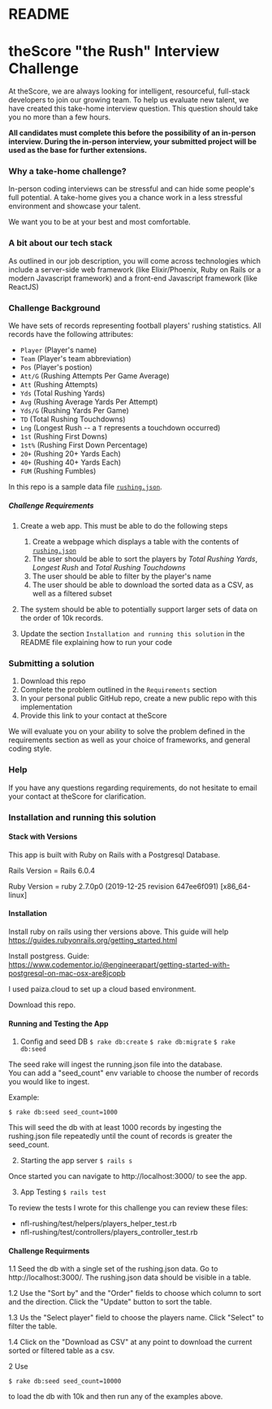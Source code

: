 # README

# theScore "the Rush" Interview Challenge
At theScore, we are always looking for intelligent, resourceful, full-stack developers to join our growing team. To help us evaluate new talent, we have created this take-home interview question. This question should take you no more than a few hours.

**All candidates must complete this before the possibility of an in-person interview. During the in-person interview, your submitted project will be used as the base for further extensions.**

### Why a take-home challenge?
In-person coding interviews can be stressful and can hide some people's full potential. A take-home gives you a chance work in a less stressful environment and showcase your talent.

We want you to be at your best and most comfortable.

### A bit about our tech stack
As outlined in our job description, you will come across technologies which include a server-side web framework (like Elixir/Phoenix, Ruby on Rails or a modern Javascript framework) and a front-end Javascript framework (like ReactJS)

### Challenge Background
We have sets of records representing football players' rushing statistics. All records have the following attributes:
* `Player` (Player's name)
* `Team` (Player's team abbreviation)
* `Pos` (Player's postion)
* `Att/G` (Rushing Attempts Per Game Average)
* `Att` (Rushing Attempts)
* `Yds` (Total Rushing Yards)
* `Avg` (Rushing Average Yards Per Attempt)
* `Yds/G` (Rushing Yards Per Game)
* `TD` (Total Rushing Touchdowns)
* `Lng` (Longest Rush -- a `T` represents a touchdown occurred)
* `1st` (Rushing First Downs)
* `1st%` (Rushing First Down Percentage)
* `20+` (Rushing 20+ Yards Each)
* `40+` (Rushing 40+ Yards Each)
* `FUM` (Rushing Fumbles)

In this repo is a sample data file [`rushing.json`](/rushing.json).

##### Challenge Requirements
1. Create a web app. This must be able to do the following steps
    1. Create a webpage which displays a table with the contents of [`rushing.json`](/rushing.json)
    2. The user should be able to sort the players by _Total Rushing Yards_, _Longest Rush_ and _Total Rushing Touchdowns_
    3. The user should be able to filter by the player's name
    4. The user should be able to download the sorted data as a CSV, as well as a filtered subset
    
2. The system should be able to potentially support larger sets of data on the order of 10k records.

3. Update the section `Installation and running this solution` in the README file explaining how to run your code

### Submitting a solution
1. Download this repo
2. Complete the problem outlined in the `Requirements` section
3. In your personal public GitHub repo, create a new public repo with this implementation
4. Provide this link to your contact at theScore

We will evaluate you on your ability to solve the problem defined in the requirements section as well as your choice of frameworks, and general coding style.

### Help
If you have any questions regarding requirements, do not hesitate to email your contact at theScore for clarification.

### Installation and running this solution

#### Stack with Versions

This app is built with Ruby on Rails with a Postgresql Database.

Rails Version = Rails 6.0.4

Ruby Version = ruby 2.7.0p0 (2019-12-25 revision 647ee6f091) [x86_64-linux]


#### Installation

Install ruby on rails using ther versions above. 
This guide will help https://guides.rubyonrails.org/getting_started.html

Install postgress. Guide: https://www.codementor.io/@engineerapart/getting-started-with-postgresql-on-mac-osx-are8jcopb

I used paiza.cloud to set up a cloud based environment.

Download this repo.

#### Running and Testing the App

1. Config and seed DB
  `$ rake db:create`
  `$ rake db:migrate`
  `$ rake db:seed` 

  The seed rake will ingest the running.json file into the database.  
  You can add a "seed_count" env variable to choose the number of records you 
  would like to ingest.
  
  Example:
  
  `$ rake db:seed seed_count=1000` 
  
  This will seed the db with at least 1000 records by ingesting the rushing.json file
  repeatedly until the count of records is greater the seed_count.
  
2. Starting the app server 
  `$ rails s`

  Once started you can navigate to http://localhost:3000/ to see the app.
  
3. App Testing 
  `$ rails test`

  To review the tests I wrote for this challenge you can review these files:
  - nfl-rushing/test/helpers/players_helper_test.rb
  - nfl-rushing/test/controllers/players_controller_test.rb
  
#### Challenge Requirments 

1.1 Seed the db with a single set of the rushing.json data.  Go to http://localhost:3000/. 
    The rushing.json data should be visible in a table.

1.2 Use the "Sort by" and the "Order" fields to choose which column to sort and the direction.
    Click the "Update" button to sort the table.

1.3 Us the "Select player" field to choose the players name.  Click "Select" to filter the table.

1.4 Click on the "Download as CSV" at any point to download the current sorted or filtered table
    as a csv.
    
2 Use

  `$ rake db:seed seed_count=10000`
  
  to load the db with 10k and then run any of the examples above.
  
